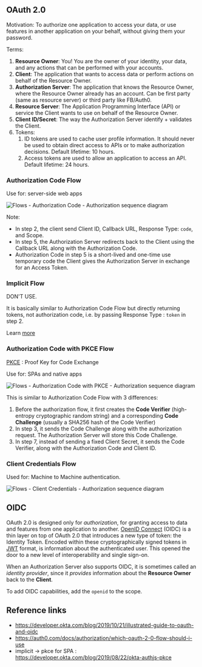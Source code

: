 ## OAuth 2.0

Motivation: To authorize one application to access your data, or use features in another application on your behalf, without giving them your password.

Terms:
1. **Resource Owner**: You! You are the owner of your identity, your data, and any actions that can be performed with your accounts.
2. **Client**: The application that wants to access data or perform actions on behalf of the Resource Owner.
3. **Authorization Server**: The application that knows the Resource Owner, where the Resource Owner already has an account. Can be first party (same as resource server) or third party like FB/Auth0.
4. **Resource Server**: The Application Programming Interface (API) or service the Client wants to use on behalf of the Resource Owner.
5. **Client ID/Secret**: The way the Authorization Server identify + validates the Client.
6. Tokens:
	1. ID tokens are used to cache user profile information. It should never be used to obtain direct access to APIs or to make authorization decisions. Default lifetime: 10 hours.
	2. Access tokens are used to allow an application to access an API. Default lifetime: 24 hours.

### Authorization Code Flow

Use for: server-side web apps

![Flows - Authorization Code - Authorization sequence diagram](https://images.ctfassets.net/cdy7uua7fh8z/2nbNztohyR7uMcZmnUt0VU/2c017d2a2a2cdd80f097554d33ff72dd/auth-sequence-auth-code.png)

Note:
- In step 2, the client send Client ID, Callback URL, Response Type: `code`, and Scope.
- In step 5, the Authorization Server redirects back to the Client using the Callback URL along with the Authorization Code.
- Authorization Code in step 5 is a short-lived and one-time use temporary code the Client gives the Authorization Server in exchange for an Access Token.

### Implicit Flow

DON'T USE. 

It is basically similar to Authorization Code Flow but directly returning tokens, not authorization code, i.e. by passing Response Type : `token` in step 2.

Learn [more](https://medium.com/oauth-2/why-you-should-stop-using-the-oauth-implicit-grant-2436ced1c926)

### Authorization Code with PKCE Flow

[PKCE](https://datatracker.ietf.org/doc/html/rfc7636) : Proof Key for Code Exchange

Use for: SPAs and native apps

![Flows - Authorization Code with PKCE - Authorization sequence diagram](https://images.ctfassets.net/cdy7uua7fh8z/3pstjSYx3YNSiJQnwKZvm5/33c941faf2e0c434a9ab1f0f3a06e13a/auth-sequence-auth-code-pkce.png)

This is similar to Authorization Code Flow with 3 differences:
1. Before the authorization flow, it first creates the **Code Verifier** (high-entropy cryptographic random string) and a corresponding **Code Challenge** (usually a SHA256 hash of the Code Verifier)
2. In step 3, it sends the Code Challenge along with the authorization request. The Authorization Server will store this Code Challenge.
3. In step 7, instead of sending a fixed Client Secret, it sends the Code Verifier, along with the Authorization Code and Client ID.

### Client Credentials Flow

Used for: Machine to Machine authentication.

![Flows - Client Credentials - Authorization sequence diagram](https://images.ctfassets.net/cdy7uua7fh8z/2waLvaQdM5Fl5ZN5xUrF2F/8c5ddae68ac8dd438cdeb91fe1010fd1/auth-sequence-client-credentials.png)

## OIDC

OAuth 2.0 is designed only for _authorization_, for granting access to data and features from one application to another. [OpenID Connect](https://openid.net/connect/) (OIDC)  is a thin layer on top of OAuth 2.0 that introduces a new type of token: the Identity Token. Encoded within these cryptographically signed tokens in [JWT](https://developer.okta.com/docs/api/resources/oidc#access-token) format, is information about the authenticated user. This opened the door to a new level of interoperability and single sign-on.

When an Authorization Server also supports OIDC, it is sometimes called an _identity provider_, since it _provides_ information about the **Resource Owner** back to the **Client**.

To add OIDC capabilities, add the `openid` to the scope.

## Reference links
- https://developer.okta.com/blog/2019/10/21/illustrated-guide-to-oauth-and-oidc
- https://auth0.com/docs/authorization/which-oauth-2-0-flow-should-i-use
- implicit -> pkce for SPA : https://developer.okta.com/blog/2019/08/22/okta-authjs-pkce